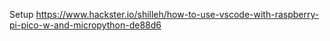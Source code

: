 Setup 
https://www.hackster.io/shilleh/how-to-use-vscode-with-raspberry-pi-pico-w-and-micropython-de88d6